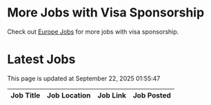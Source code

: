 # More Jobs with Visa Sponsorship

Check out [Europe Jobs](https://github.com/sureshparimi/europejobs#latest-jobs) for more jobs with visa sponsorship.

# Latest Jobs

This page is updated at September 22, 2025 01:55:47

| Job Title | Job Location | Job Link | Job Posted |
| --- | --- | --- | --- |
